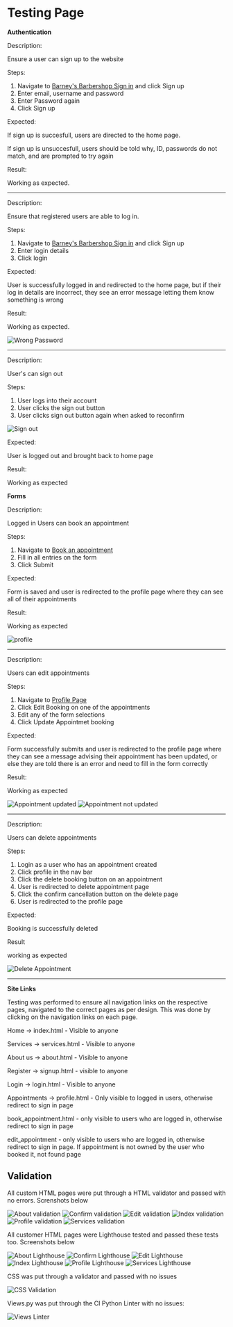 # Testing Page

**Authentication**

Description:

Ensure a user can sign up to the website

Steps:

1. Navigate to [Barney's Barbershop Sign in](https://jh-pp4-9671216aa959.herokuapp.com/accounts/login/) and click Sign up
2. Enter email, username and password
3. Enter Password again
4. Click Sign up

Expected:

If sign up is succesfull, users are directed to the home page. 

If sign up is unsuccesfull, users should be told why, ID, passwords do not match, and are prompted to try again

Result:

Working as expected.
<hr>

Description:

Ensure that registered users are able to log in.

Steps:
1. Navigate to [Barney's Barbershop Sign in](https://jh-pp4-9671216aa959.herokuapp.com/accounts/login/) and click Sign up
2. Enter login details
3. Click login

Expected:

User is successfully logged in and redirected to the home page, but if their log in details are incorrect, they see an error message letting them know something is wrong

Result:

Working as expected.

![Wrong Password](documentation/wrong_pw.png)

<hr>

Description:

User's can sign out

Steps:

1. User logs into their account
2. User clicks the sign out button
3. User clicks sign out button again when asked to reconfirm

![Sign out](documentation/signout_test.png)

Expected:

User is logged out and brought back to home page

Result:

Working as expected

**Forms**

Description:

Logged in Users can book an appointment

Steps:

1. Navigate to [Book an appointment]( https://jh-pp4-9671216aa959.herokuapp.com/book_appointment/ ) 
2. Fill in all entries on the form
3. Click Submit

Expected:

Form is saved and user is redirected to the profile page where they can see all of their appointments

Result:

Working as expected

![profile](documentation/profile.png)

<hr> 

Description:

Users can edit appointments

Steps:

1. Navigate to [Profile Page](https://jh-pp4-9671216aa959.herokuapp.com/profile/) 
2. Click Edit Booking on one of the appointments
3. Edit any of the form selections
4. Click Update Appointmet booking

Expected:

Form successfully submits and user is redirected to the profile page where they can see a message advising their appointment has been updated, or else they are told there is an error and need to fill in the form correctly

Result:

Working as expected

![Appointment updated](documentation/app_updated.png)
![Appointment not updated ](documentation/form_not_updated.png)

<hr>

Description:

Users can delete appointments 

Steps:
1. Login as a user who has an appointment created
2. Click profile in the nav bar 
3. Click the delete booking button on an appointment
4. User is redirected to delete appointment page
5. Click the confirm cancellation button on the delete page
6. User is redirected to the profile page


Expected:

Booking is successfully deleted

Result

working as expected

![Delete Appointment](documentation/delete_app.png)

<hr>

**Site Links**

Testing was performed to ensure all navigation links on the respective pages, navigated to the correct pages as per design. This was done by clicking on the navigation links on each page.

Home -> index.html - Visible to anyone

Services -> services.html - Visible to anyone

About us -> about.html - Visible to anyone

Register -> signup.html - visible to anyone

Login -> login.html - Visible to anyone

Appointments -> profile.html - Only visible to logged in users, otherwise redirect to sign in page

book_appointment.html - only visible to users who are logged in, otherwise redirect to sign in page 

edit_appointment - only visible to users who are logged in, otherwise redirect to sign in page. If appointment is not owned by the user who booked it, not found page

## Validation 

All custom HTML pages were put through a HTML validator and passed with no errors. Screnshots below


![About validation](documentation/about_validation.png)
![Confirm validation](documentation/confirmcancellation_validation.png)
![Edit validation](documentation/editappointment_validation.png)
![Index validation](documentation/index_validation.png)
![Profile validation](documentation/profile_validation.png)
![Services validation](documentation/services_validation.png)

All customer HTML pages were Lighthouse tested and passed these tests too. Screenshots below

![About Lighthouse](documentation/about_lighthouse.png)
![Confirm Lighthouse](documentation/confirmcancellation_lighthouse.png)
![Edit Lighthouse](documentation/editappointment_lighthouse.png)
![Index Lighthouse](documentation/index_lighthouse.png)
![Profile Lighthouse](documentation/profile_lighthouse.png)
![Services Lighthouse](documentation/services_lighthouse.png)

CSS was put through a validator and passed with no issues

![CSS Validation](documentation/css_validation.png)

Views.py was put through the CI Python Linter with no issues:

![Views Linter](documentation/views_linter.png)
